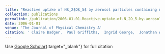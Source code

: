 ```yaml
---
title: "Reactive uptake of N$_2$O$_5$ by aerosol particles containing mixtures of humic acid and ammonium sulfate"
collection: publications
permalink: /publication/2006-01-01-Reactive-uptake-of-N_2O_5-by-aerosol-particles-containing-mixtures-of-humic-acid-and-ammonium-sulfate
date: 2006-01-01
venue: 'The Journal of Physical Chemistry A'
citation: ' Claire Badger,  Paul Griffiths,  Ingrid George,  Jonathan Abbatt,  R Cox, &quot;Reactive uptake of N$_2$O$_5$ by aerosol particles containing mixtures of humic acid and ammonium sulfate.&quot; The Journal of Physical Chemistry A, 2006.'
---
```

Use [Google Scholar](https://scholar.google.com/scholar?q=Reactive+uptake+of+N$_2$O$_5$+by+aerosol+particles+containing+mixtures+of+humic+acid+and+ammonium+sulfate){:target="_blank"} for full citation